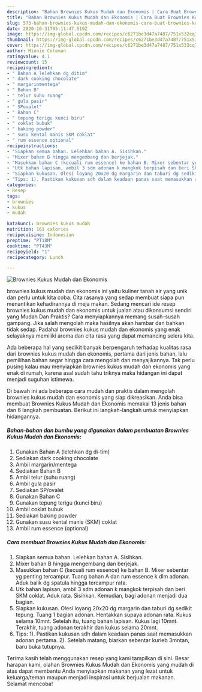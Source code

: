 ```yaml
---
description: "Bahan Brownies Kukus Mudah dan Ekonomis | Cara Buat Brownies Kukus Mudah dan Ekonomis Yang Menggugah Selera"
title: "Bahan Brownies Kukus Mudah dan Ekonomis | Cara Buat Brownies Kukus Mudah dan Ekonomis Yang Menggugah Selera"
slug: 573-bahan-brownies-kukus-mudah-dan-ekonomis-cara-buat-brownies-kukus-mudah-dan-ekonomis-yang-menggugah-selera
date: 2020-10-31T05:11:47.519Z
image: https://img-global.cpcdn.com/recipes/c6271be3d47a7487/751x532cq70/brownies-kukus-mudah-dan-ekonomis-foto-resep-utama.jpg
thumbnail: https://img-global.cpcdn.com/recipes/c6271be3d47a7487/751x532cq70/brownies-kukus-mudah-dan-ekonomis-foto-resep-utama.jpg
cover: https://img-global.cpcdn.com/recipes/c6271be3d47a7487/751x532cq70/brownies-kukus-mudah-dan-ekonomis-foto-resep-utama.jpg
author: Minnie Coleman
ratingvalue: 4.1
reviewcount: 15
recipeingredient:
- " Bahan A lelehkan dg ditim"
- " dark cooking chocolate"
- " margarinmentega"
- " Bahan B"
- " telur suhu ruang"
- " gula pasir"
- " SPovalet"
- " Bahan C"
- " tepung terigu kunci biru"
- " coklat bubuk"
- " baking powder"
- " susu kental manis SKM coklat"
- " rum essence optional"
recipeinstructions:
- "Siapkan semua bahan. Lelehkan bahan A. Sisihkan."
- "Mixer bahan B hingga mengembang dan berjejak."
- "Masukkan bahan C (kecuali rum essence) ke bahan B. Mixer sebentar yg penting tercampur. Tuang bahan A dan rum essence k dlm adonan. Aduk balik dg spatula hingga tercampur rata."
- "Utk bahan lapisan, ambil 3 sdm adonan k mangkok terpisah dan beri SKM coklat. Aduk rata. Sisihkan. Kemudian, bagi adonan menjadi dua bagian."
- "Siapkan kukusan. Olesi loyang 20x20 dg margarin dan taburi dg sedikit tepung. Tuang 1 bagian adonan. Hentakkan supaya adonan rata. Kukus selama 10mnt. Setelah itu, tuang bahan lapisan. Kukus lagi 10mnt. Terakhir, tuang adonan terakhir dan kukus selama 20mnt."
- "Tips: 1). Pastikan kukusan sdh dalam keadaan panas saat memasukkan adonan pertama. 2). Setelah matang, biarkan sebentar kurleb 3mntan, baru buka tutupnya."
categories:
- Resep
tags:
- brownies
- kukus
- mudah

katakunci: brownies kukus mudah 
nutrition: 161 calories
recipecuisine: Indonesian
preptime: "PT18M"
cooktime: "PT43M"
recipeyield: "1"
recipecategory: Lunch

---
```



![Brownies Kukus Mudah dan Ekonomis](https://img-global.cpcdn.com/recipes/c6271be3d47a7487/751x532cq70/brownies-kukus-mudah-dan-ekonomis-foto-resep-utama.jpg)


brownies kukus mudah dan ekonomis ini yaitu kuliner tanah air yang unik dan perlu untuk kita coba. Cita rasanya yang sedap membuat siapa pun menantikan kehadirannya di meja makan.
Sedang mencari ide resep brownies kukus mudah dan ekonomis untuk jualan atau dikonsumsi sendiri yang Mudah Dan Praktis? Cara menyiapkannya memang susah-susah gampang. Jika salah mengolah maka hasilnya akan hambar dan bahkan tidak sedap. Padahal brownies kukus mudah dan ekonomis yang enak selayaknya memiliki aroma dan cita rasa yang dapat memancing selera kita.



Ada beberapa hal yang sedikit banyak berpengaruh terhadap kualitas rasa dari brownies kukus mudah dan ekonomis, pertama dari jenis bahan, lalu pemilihan bahan segar hingga cara mengolah dan menyajikannya. Tak perlu pusing kalau mau menyiapkan brownies kukus mudah dan ekonomis yang enak di rumah, karena asal sudah tahu triknya maka hidangan ini dapat menjadi suguhan istimewa.


Di bawah ini ada beberapa cara mudah dan praktis dalam mengolah brownies kukus mudah dan ekonomis yang siap dikreasikan. Anda bisa membuat Brownies Kukus Mudah dan Ekonomis memakai 13 jenis bahan dan 6 langkah pembuatan. Berikut ini langkah-langkah untuk menyiapkan hidangannya.

<!--inarticleads1-->

##### Bahan-bahan dan bumbu yang digunakan dalam pembuatan Brownies Kukus Mudah dan Ekonomis:

1. Gunakan  Bahan A (lelehkan dg di-tim)
1. Sediakan  dark cooking chocolate
1. Ambil  margarin/mentega
1. Sediakan  Bahan B
1. Ambil  telur (suhu ruang)
1. Ambil  gula pasir
1. Sediakan  SP/ovalet
1. Gunakan  Bahan C
1. Gunakan  tepung terigu (kunci biru)
1. Ambil  coklat bubuk
1. Sediakan  baking powder
1. Gunakan  susu kental manis (SKM) coklat
1. Ambil  rum essence (optional)




<!--inarticleads2-->

##### Cara membuat Brownies Kukus Mudah dan Ekonomis:

1. Siapkan semua bahan. Lelehkan bahan A. Sisihkan.
1. Mixer bahan B hingga mengembang dan berjejak.
1. Masukkan bahan C (kecuali rum essence) ke bahan B. Mixer sebentar yg penting tercampur. Tuang bahan A dan rum essence k dlm adonan. Aduk balik dg spatula hingga tercampur rata.
1. Utk bahan lapisan, ambil 3 sdm adonan k mangkok terpisah dan beri SKM coklat. Aduk rata. Sisihkan. Kemudian, bagi adonan menjadi dua bagian.
1. Siapkan kukusan. Olesi loyang 20x20 dg margarin dan taburi dg sedikit tepung. Tuang 1 bagian adonan. Hentakkan supaya adonan rata. Kukus selama 10mnt. Setelah itu, tuang bahan lapisan. Kukus lagi 10mnt. Terakhir, tuang adonan terakhir dan kukus selama 20mnt.
1. Tips: 1). Pastikan kukusan sdh dalam keadaan panas saat memasukkan adonan pertama. 2). Setelah matang, biarkan sebentar kurleb 3mntan, baru buka tutupnya.




Terima kasih telah menggunakan resep yang kami tampilkan di sini. Besar harapan kami, olahan Brownies Kukus Mudah dan Ekonomis yang mudah di atas dapat membantu Anda menyiapkan makanan yang lezat untuk keluarga/teman maupun menjadi inspirasi untuk berjualan makanan. Selamat mencoba!
